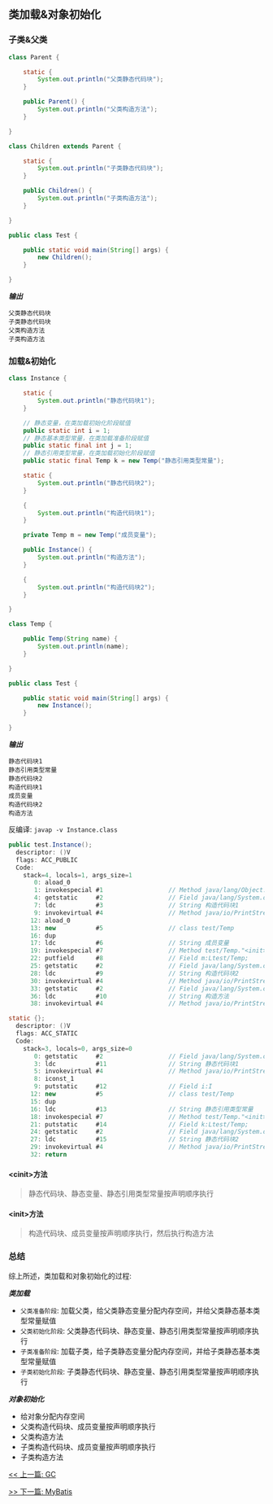 ## 类加载&对象初始化

### 子类&父类

```java
class Parent {

    static {
        System.out.println("父类静态代码块");
    }

    public Parent() {
        System.out.println("父类构造方法");
    }

}

class Children extends Parent {

    static {
        System.out.println("子类静态代码块");
    }

    public Children() {
        System.out.println("子类构造方法");
    }

}

public class Test {

    public static void main(String[] args) {
        new Children();
    }

}
```

***输出***

```console
父类静态代码块
子类静态代码块
父类构造方法
子类构造方法
```

### 加载&初始化

```java
class Instance {

    static {
        System.out.println("静态代码块1");
    }

    // 静态变量，在类加载初始化阶段赋值
    public static int i = 1;
    // 静态基本类型常量，在类加载准备阶段赋值
    public static final int j = 1;
    // 静态引用类型常量，在类加载初始化阶段赋值
    public static final Temp k = new Temp("静态引用类型常量");

    static {
        System.out.println("静态代码块2");
    }

    {
        System.out.println("构造代码块1");
    }

    private Temp m = new Temp("成员变量");

    public Instance() {
        System.out.println("构造方法");
    }

    {
        System.out.println("构造代码块2");
    }

}

class Temp {

    public Temp(String name) {
        System.out.println(name);
    }

}

public class Test {

    public static void main(String[] args) {
        new Instance();
    }

}
```

***输出***

```console
静态代码块1
静态引用类型常量
静态代码块2
构造代码块1
成员变量
构造代码块2
构造方法
```

反编译: ```javap -v Instance.class```

```java
public test.Instance();
  descriptor: ()V
  flags: ACC_PUBLIC
  Code:
    stack=4, locals=1, args_size=1
       0: aload_0
       1: invokespecial #1                  // Method java/lang/Object."<init>":()V
       4: getstatic     #2                  // Field java/lang/System.out:Ljava/io/PrintStream;
       7: ldc           #3                  // String 构造代码块1
       9: invokevirtual #4                  // Method java/io/PrintStream.println:(Ljava/lang/String;)V
      12: aload_0
      13: new           #5                  // class test/Temp
      16: dup
      17: ldc           #6                  // String 成员变量
      19: invokespecial #7                  // Method test/Temp."<init>":(Ljava/lang/String;)V
      22: putfield      #8                  // Field m:Ltest/Temp;
      25: getstatic     #2                  // Field java/lang/System.out:Ljava/io/PrintStream;
      28: ldc           #9                  // String 构造代码块2
      30: invokevirtual #4                  // Method java/io/PrintStream.println:(Ljava/lang/String;)V
      33: getstatic     #2                  // Field java/lang/System.out:Ljava/io/PrintStream;
      36: ldc           #10                 // String 构造方法
      38: invokevirtual #4                  // Method java/io/PrintStream.println:(Ljava/lang/String;)V

static {};
  descriptor: ()V
  flags: ACC_STATIC
  Code:
    stack=3, locals=0, args_size=0
       0: getstatic     #2                  // Field java/lang/System.out:Ljava/io/PrintStream;
       3: ldc           #11                 // String 静态代码块1
       5: invokevirtual #4                  // Method java/io/PrintStream.println:(Ljava/lang/String;)V
       8: iconst_1
       9: putstatic     #12                 // Field i:I
      12: new           #5                  // class test/Temp
      15: dup
      16: ldc           #13                 // String 静态引用类型常量
      18: invokespecial #7                  // Method test/Temp."<init>":(Ljava/lang/String;)V
      21: putstatic     #14                 // Field k:Ltest/Temp;
      24: getstatic     #2                  // Field java/lang/System.out:Ljava/io/PrintStream;
      27: ldc           #15                 // String 静态代码块2
      29: invokevirtual #4                  // Method java/io/PrintStream.println:(Ljava/lang/String;)V
      32: return
```

#### <cinit\>方法

> 静态代码块、静态变量、静态引用类型常量按声明顺序执行

#### <init\>方法

> 构造代码块、成员变量按声明顺序执行，然后执行构造方法

### 总结

综上所述，类加载和对象初始化的过程:

***类加载***

* `父类准备阶段`: 加载父类，给父类静态变量分配内存空间，并给父类静态基本类型常量赋值
* `父类初始化阶段`: 父类静态代码块、静态变量、静态引用类型常量按声明顺序执行
* `子类准备阶段`: 加载子类，给子类静态变量分配内存空间，并给子类静态基本类型常量赋值
* `子类初始化阶段`: 子类静态代码块、静态变量、静态引用类型常量按声明顺序执行

***对象初始化***

* 给对象分配内存空间
* 父类构造代码块、成员变量按声明顺序执行
* 父类构造方法
* 子类构造代码块、成员变量按声明顺序执行
* 子类构造方法


[<< 上一篇: GC](6-JVM/GC.md)

[>> 下一篇: MyBatis](7-开源框架/MyBatis.md)
